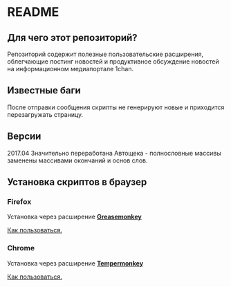 # README #

## Для чего этот репозиторий? ##

Репозиторий содержит полезные пользовательские расширения, облегчающие постинг новостей и продуктивное обсуждение новостей на информационном медиапортале 1chan.

## Известные баги ##

После отправки сообщения скрипты не генерируют новые и приходится перезагружать страницу.

## Версии ##

2017.04 Значительно переработана Автощека - полнословные массивы заменены массивами окончаний и основ слов.

## Установка скриптов в браузер ##

### Firefox ###
Установка через расширение **[Greasemonkey](https://addons.mozilla.org/ru/firefox/addon/greasemonkey/)**

[Как пользоваться.](https://www.google.ru/search?q=greasemonkey+как+пользоваться)

### Chrome ###
Установка через расширение **[Tempermonkey](https://chrome.google.com/webstore/detail/tampermonkey/dhdgffkkebhmkfjojejmpbldmpobfkfo)**

[Как пользоваться.](https://www.google.ru/search?q=tempermonkey+как+пользоваться)